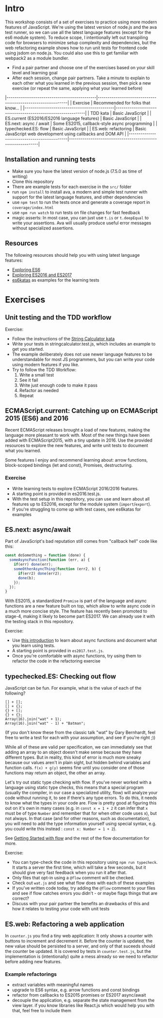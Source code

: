 # Intro

This workshop consists of a set of exercises to practice using more modern
features of JavaScript. We're using the latest version of node.js and the ava
test runner, so we can use all the latest language features (except for the es6
module system). To reduce scope, I intentionally left out transpiling code for
browsers to minimize setup complexity and dependencies, but the web refactoring
example shows how to run unit tests for frontend code using jsdom on node.js.
You could also use this to get familiar with webpack2 as a module bundler.

- Find a pair partner and choose one of the exercises based on your skill level
  and learning goal
- After each session, change pair partners. Take a minute to explain to each
  other what you learned in the previous session, then pick a new exercise (or
  repeat the same, applying what your learned before)


|----------------------------------------------|--------------------------------------------------------------|
| Exercise                                     | Recommended for folks that know...                           |
|----------------------------------------------|--------------------------------------------------------------|
| TDD kata                                     | Basic JavaScript                                             |
| ES.current (ES2016/ES2016 language features) | Basic JavaScript                                             |
| ES.next: async / await                       | Some ES2015, callback-style async programming                |
| typechecked.ES: flow                         | Basic JavaScript                                             |
| ES.web: refactoring                          | Basic JavaScript web development using callbacks and DOM API |
|----------------------------------------------|--------------------------------------------------------------|


## Installation and running tests

- Make sure you have the latest version of node.js (7.5.0 as time of writing)
- Clone this repository
- There are example tests for each exercise in the `src/` folder
- run `npm install` to install ava, a modern and simple test runner with support
  for the latest language features, and other dependencies
- use `npm test` to run the tests once and generate a coverage report in
  `coverage/index.html`
- use `npm run watch` to run tests on file changes for fast feedback
- magic asserts: In most case, you can just use `t.is` or `t.deepEqual` to write
  your assertions. Ava will usually produce useful error messages without
  specialized assertions.

## Resources

The following resources should help you with using latest language features:

- [Exploring ES6](http://exploringjs.com/es6.html)
- [Exploring ES2016 and ES2017](http://exploringjs.com/es2016-es2017.html)
- [es6katas](http://es6katas.org) as examples for the learning tests
  
# Exercises

## Unit testing and the TDD workflow

Exercise: 

- Follow the instructions of the [String Calculator kata](http://osherove.com/tdd-kata-1/)
- Write your tests in stringcalculator.test.js, which includes an example to get
  you started.
- The example deliberately does not use newer language features to be
  understandable for most JS programmers, but you can write your code using
  modern features if you like.
- Try to follow the TDD Workflow:
  1. Write a small test
  2. See it fail
  3. Write just enough code to make it pass
  4. Refactor as needed
  5. Repeat
  
## ECMAScript.current: Catching up on ECMAScript 2015 (ES6) and 2016

Recent ECMAScript releases brought a load of new features, making the language
more pleasant to work with. Most of the new things have been added with
ECMAScript2015, with a tiny update in 2016. Use the provided resources to
explore the new features, and write unit tests to document what you learned.

Some features I enjoy and recommend learning about: arrow functions,
block-scoped bindings (let and const), Promises, destructuring.

### Exercise

- Write learning tests to explore ECMAScript 2016/2016 features.
- A starting point is provided in es2016.test.js.
- With the test setup in this repository, you can use and learn about all
  features up to ES2016, except for the module system (`import`/`export`).
- If you're struggling to come up with test cases, see es6katas for examples

## ES.next: async/await

Part of JavaScript's bad reputation still comes from "callback hell" code like this:

```js
const doSomething = function (done) {
  someAsyncFunction(function (err, a) {
    if(err) done(err);
    someOtherAsyncThing(function (err2, b) {
      if(err2) done(err2);
      done(b);
    });
  });
}
```

With ES2015, a standardized `Promise` is part of the language and async
functions are a new feature built on top, which allow to write async code in a
much more concise style. The feature has recently been promoted to stage-4,
making it likely to become part ES2017. We can already use it with the testing
stack in this repository.

Exercise:

- Use [this introduction](http://exploringjs.com/es2016-es2017/ch_async-functions.html)
  to learn about async functions and document what you learn using tests.
- A starting point is provided in `es2017.test.js`.
- Once you're comfortable with async functions, try using them to refactor the
  code in the refactoring exercise
  
## typechecked.ES: Checking out flow

JavaScript can be fun. For example, what is the value of each of the following?

```
[] + [];
[] + {};
{} + [];
{} + {};
Array(16).join("wat" + 1);
Array(16).join("wat" - 1) + "Batman";
```

(If you don't know these from the classic talk "wat" by Gary Bernhardt, feel
free to write a test for each with your assumption, and see if you're right ;))

While all of these are valid per specification, we can immediately see that
adding an array to an object doesn't make sense because they have different
types. But in reality, this kind of error is much more sneaky because our values
aren't in plain sight, but hidden behind variables and function calls. `f(x) +
g(y)` seems fine until you consider one of those functions may return an object,
the other an array.

Let's try out static type checking with flow. If you've never worked with a
language using static type checks, this means that a special program (usually
the compiler, in our case a specialized utility, flow) will analyze your code
without running it, to see if there's any type errors. To do this, it needs to
know what the types in your code are. Flow is pretty good at figuring this out
on it's own in many cases (e.g. in `const x = 1 + 2` it can infer that `x` must
be of type `Number` and remember that for when other code uses x), but not
always. In that case (and for other reasons, such as documentation), you will
need to add the type information yourself using special syntax, e.g. you could
write this instead : `const x: Number = 1 + 2`).

See [Getting Started with flow](https://flowtype.org/docs/getting-started.html)
and the rest of the flow documentation for more.

Exercise:

- You can type-check the code in this repository using `npm run typecheck`. It
  starts a server the first time, which will take a few seconds, but it should
  give very fast feedback when you run it after that.
- Only files that opt-in using a `@flow` comment will be checked.
- Check out `wat.js` and see what flow does with each of these examples
- If you've written code today, try adding the `@flow` comment to your files and
  see if flow catches errors you didn't - or maybe flags things that are
  correct?
- Discuss with your pair partner the benefits an drawbacks of this and how it
  relates to testing your code with unit tests

## ES.web: Refactoring a web application

In `counter.js` you find a tiny web application: It only shows a counter with
buttons to increment and decrement it. Before the counter is updated, the new
value should be persisted to a server, and only of that suceeds should the
counter be updated. It is covered by tests in `counter.test.js`, but the
implementation is (intentionally) quite a mess already so we need to refactor
before adding new features.

### Example refactorings

- extract variables with meaningful names
- upgrade to ES6 syntax, e.g. arrow functions and const bindings
- refactor from callbacks to ES2015 promises or ES2017 async/await
- decouple the application, e.g. separate the state management from the view
  layer. if you know libraries like React.js which would help you with that,
  feel free to include them
  
